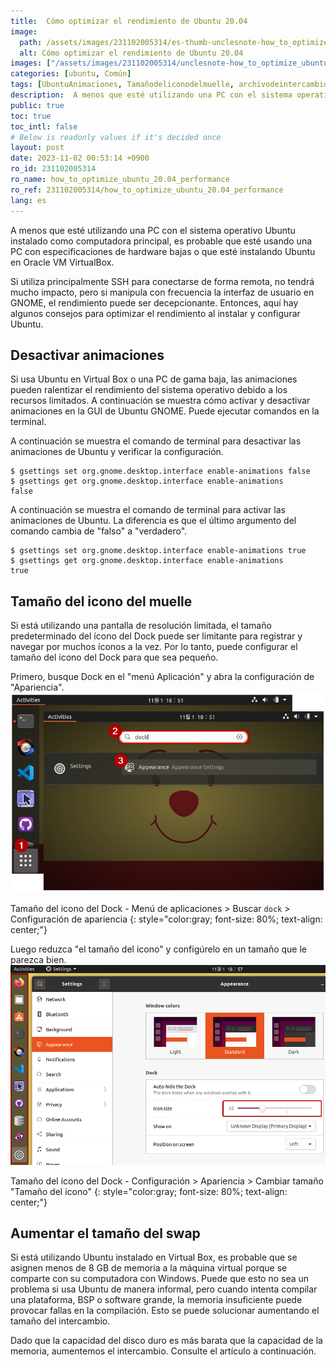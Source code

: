```yaml
---
title:  Cómo optimizar el rendimiento de Ubuntu 20.04
image:
  path: /assets/images/231102005314/es-thumb-unclesnote-how_to_optimize_ubuntu_20.04_performance.png
  alt: Cómo optimizar el rendimiento de Ubuntu 20.04
images: ["/assets/images/231102005314/unclesnote-how_to_optimize_ubuntu_20.04_performance-dock_icon_size-application_menu_search_dock_appearance_settings.png", "/assets/images/231102005314/unclesnote-how_to_optimize_ubuntu_20.04_performance-dock_icon_size-settings_appearance_resize_icon_size.png"]
categories: [ubuntu, Común]
tags: [UbuntuAnimaciones, Tamañodeliconodelmuelle, archivodeintercambio, intercambio, ubuntu, Común]
description:  A menos que esté utilizando una PC con el sistema operativo Ubuntu instalado como computadora principal, es probable que esté usando una PC con especificaciones de hardware bajas o que esté instalando Ubuntu en Oracle VM VirtualBox. Si utiliza principalmente SSH para conectarse de forma remota, no tendrá mucho impacto, pero si manipula con frecuencia la interfaz de usuario en GNOME, el rendimiento puede ser decepcionante. Entonces, aquí hay algunos consejos para optimizar el rendimiento al instalar y configurar Ubuntu.
public: true
toc: true
toc_intl: false
# Below is readonly values if it's decided once
layout: post
date: 2023-11-02 00:53:14 +0900
ro_id: 231102005314
ro_name: how_to_optimize_ubuntu_20.04_performance
ro_ref: 231102005314/how_to_optimize_ubuntu_20.04_performance
lang: es
---
```

A menos que esté utilizando una PC con el sistema operativo Ubuntu instalado como computadora principal, es probable que esté usando una PC con especificaciones de hardware bajas o que esté instalando Ubuntu en Oracle VM VirtualBox.  

Si utiliza principalmente SSH para conectarse de forma remota, no tendrá mucho impacto, pero si manipula con frecuencia la interfaz de usuario en GNOME, el rendimiento puede ser decepcionante. Entonces, aquí hay algunos consejos para optimizar el rendimiento al instalar y configurar Ubuntu.  
## Desactivar animaciones
Si usa Ubuntu en Virtual Box o una PC de gama baja, las animaciones pueden ralentizar el rendimiento del sistema operativo debido a los recursos limitados. A continuación se muestra cómo activar y desactivar animaciones en la GUI de Ubuntu GNOME. Puede ejecutar comandos en la terminal.  

A continuación se muestra el comando de terminal para desactivar las animaciones de Ubuntu y verificar la configuración.  

```shell
$ gsettings set org.gnome.desktop.interface enable-animations false
$ gsettings get org.gnome.desktop.interface enable-animations
false
```
A continuación se muestra el comando de terminal para activar las animaciones de Ubuntu. La diferencia es que el último argumento del comando cambia de "falso" a "verdadero".  

```shell
$ gsettings set org.gnome.desktop.interface enable-animations true
$ gsettings get org.gnome.desktop.interface enable-animations
true
```
## Tamaño del icono del muelle
Si está utilizando una pantalla de resolución limitada, el tamaño predeterminado del ícono del Dock puede ser limitante para registrar y navegar por muchos íconos a la vez. Por lo tanto, puede configurar el tamaño del icono del Dock para que sea pequeño.  

Primero, busque Dock en el "menú Aplicación" y abra la configuración de "Apariencia".  
![Tamaño del icono del Dock - Menú de aplicaciones > Buscar `dock` > Configuración de apariencia](/assets/images/231102005314/unclesnote-how_to_optimize_ubuntu_20.04_performance-dock_icon_size-application_menu_search_dock_appearance_settings.png)  

Tamaño del icono del Dock - Menú de aplicaciones > Buscar `dock` > Configuración de apariencia
{: style="color:gray; font-size: 80%; text-align: center;"}

Luego reduzca "el tamaño del icono" y configúrelo en un tamaño que le parezca bien.  
![Tamaño del icono del Dock - Configuración > Apariencia > Cambiar tamaño "Tamaño del icono"](/assets/images/231102005314/unclesnote-how_to_optimize_ubuntu_20.04_performance-dock_icon_size-settings_appearance_resize_icon_size.png)  

Tamaño del icono del Dock - Configuración > Apariencia > Cambiar tamaño "Tamaño del icono"
{: style="color:gray; font-size: 80%; text-align: center;"}

## Aumentar el tamaño del swap
Si está utilizando Ubuntu instalado en Virtual Box, es probable que se asignen menos de 8 GB de memoria a la máquina virtual porque se comparte con su computadora con Windows. Puede que esto no sea un problema si usa Ubuntu de manera informal, pero cuando intenta compilar una plataforma, BSP o software grande, la memoria insuficiente puede provocar fallas en la compilación. Esto se puede solucionar aumentando el tamaño del intercambio.  

Dado que la capacidad del disco duro es más barata que la capacidad de la memoria, aumentemos el intercambio. Consulte el artículo a continuación.  
